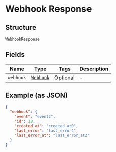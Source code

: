 
# Webhook Response

## Structure

`WebhookResponse`

## Fields

| Name | Type | Tags | Description |
|  --- | --- | --- | --- |
| `webhook` | [`Webhook`](../../doc/models/webhook.md) | Optional | - |

## Example (as JSON)

```json
{
  "webhook": {
    "event": "event2",
    "id": 18,
    "created_at": "created_at0",
    "last_error": "last_error4",
    "last_error_at": "last_error_at2"
  }
}
```


